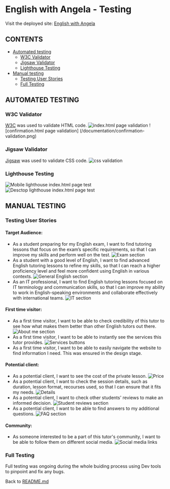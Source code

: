 # English with Angela - Testing
Visit the deployed site: [English with Angela](#)

## CONTENTS
* [Automated testing](#automated-testing)
  * [W3C Validator](#w3c-validator)
  * [Jigsaw Validator](#jigsaw-validator)
  * [Lighthouse Testing](#lighthouse-testing)
* [Manual testing](#manual-testing)
  * [Testing User Stories](#testing-user-stories)
  * [Full Testing](#full-testing)

## AUTOMATED TESTING
### W3C Validator
[W3C](https://validator.w3.org/) was used to validate HTML code.
![index.html page validation](/documentation/html-validation.png)
![confirmation.html page validation] (/documentation/confirmation-validation.png)

### Jigsaw Validator
[Jigsaw](http://jigsaw.w3.org/css-validator/) was used to validate CSS code.
![css validation](/documentation/css-validation.png)

### Lighthouse Testing
![Mobile lighthouse index.html page test](/documentation/lighthouse-mobile.png)
![Desctop lighthouse index.html page test](/documentation/lighthouse-desctop.png)

## MANUAL TESTING
### Testing User Stories
#### Target Audience:
* As a student preparing for my English exam, I want to find tutoring lessons that focus on the exam’s specific requirements, so that I can improve my skills and perform well on the test.
![Exam section](/documentation/exam-section.png)
* As a student with a good level of English, I want to find advanced English tutoring lessons to refine my skills, so that I can reach a higher proficiency level and feel more confident using English in various contexts.
![General English section](/documentation/general-english-section.png)
* As an IT professional, I want to find English tutoring lessons focused on IT terminology and communication skills, so that I can improve my ability to work in English-speaking environments and collaborate effectively with international teams.
![IT section](/documentation/it-section.png)

#### First time visitor:
* As a first time visitor, I want to be able to check credibility of this tutor to see how what makes them better than other English tutors out there.
![About me section](/documentation/about-me-section.png)
* As a first time visitor, I want to be able to instantly see the services this tutor provides.
![Services buttons](/documentation/services-buttons.png)
* As a first time visitor, I want to be able to easily navigate the website to find information I need.
This was ensured in the design stage.

#### Potential client:
* As a potential client, I want to see the cost of the private lesson.
![Price](/documentation/price.png)
* As a potential client, I want to check the session details, such as duration, lesson format, recourses used, so that I can ensure that it fits my needs.
![Details](/documentation/details.png)
* As a potential client, I want to check other students' reviews to make an informed decision.
![Student reviews section](/documentation/student-reviews-section.png)
* As a potential client, I want to be able to find answers to my additional questions.
![FAQ section](/documentation/faq-section.png)

#### Community:
* As someone interested to be a part of this tutor's community, I want to be able to follow them on different social media.
![Social media links](/documentation/social-media.png)

### Full Testing
Full testing was ongoing during the whole buiding process using Dev tools to pinpoint and fix any bugs.

Back to [README.md](README.md)
